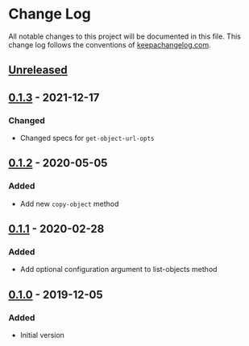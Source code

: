 # Change Log
All notable changes to this project will be documented in this
file. This change log follows the conventions of
[keepachangelog.com](http://keepachangelog.com/).

## [Unreleased]

## [0.1.3] - 2021-12-17
### Changed
- Changed specs for `get-object-url-opts`

## [0.1.2] - 2020-05-05
### Added
- Add new `copy-object` method

## [0.1.1] - 2020-02-28
### Added
- Add optional configuration argument to list-objects method

## [0.1.0] - 2019-12-05
### Added
- Initial version

[Unreleased]:  https://github.com/gethop-dev/object-storage.core/compare/v0.1.3...HEAD
[0.1.3]: https://github.com/gethop-dev/object-storage.core/releases/tag/v0.1.3
[0.1.2]: https://github.com/gethop-dev/object-storage.core/releases/tag/v0.1.2
[0.1.1]: https://github.com/gethop-dev/object-storage.core/releases/tag/v0.1.1
[0.1.0]: https://github.com/gethop-dev/object-storage.core/releases/tag/v0.1.0
